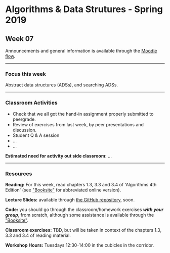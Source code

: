 # Algorithms & Data Strutures - Spring 2019

## Week 07

Announcements and general information is available through the [Moodle flow](https://cphbusiness.mrooms.net/course/view.php?id=3150). 

-----------------

### Focus this week
Abstract data structures (ADSs), and searching ADSs. 

-----------------

### Classroom Activities 

- Check that we all got the hand-in assignment properly submitted to peergrade.
- Review of exercises from last week, by peer presentations and discussion.
- Student Q & A session
- ...
- ...

**Estimated need for activity out side classroom:** ...

-----------------
### Resources

**Reading:** For this week, read chapters 1.3, 3.3 and 3.4 of 'Algorithms 4th Edition' (see ["Booksite"](https://algs4.cs.princeton.edu/home/) for abbreviated online version). 

**Lecture Slides:** available through [the GitHub repository](https://github.com/datsoftlyngby/soft2019spring-algorithms/blob/master/Weeklies/Week_07/Slides/03%20Searching%20Lists.pdf), soon.

**Code:** you should go through the classroom/homework exercises _**with your group**_, from scratch, although some assistance is available through the ["Booksite"](https://algs4.cs.princeton.edu/home/).

**Classroom exercises:** TBD, but will be taken in context of the chapters 1.3, 3.3 and 3.4 of reading material.

**Workshop Hours:** Tuesdays 12:30-14:00 in the cubicles in the corridor.
